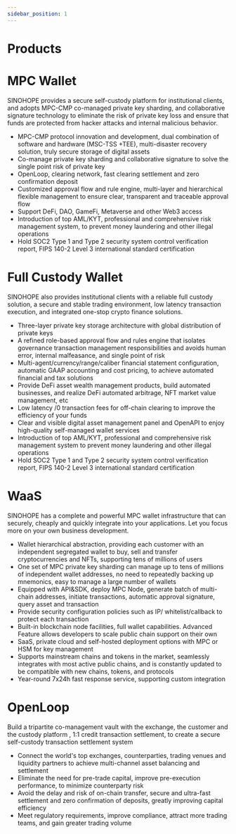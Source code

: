 ```yaml
---
sidebar_position: 1
---
```

# Products

# MPC Wallet 
SINOHOPE provides a secure self-custody platform for institutional clients, and adopts MPC-CMP co-managed private key sharding,  and collaborative signature technology to eliminate the risk of private key loss and ensure that funds are protected from hacker attacks and internal malicious behavior. 
- MPC-CMP protocol innovation and development, dual combination of software and hardware (MSC-TSS +TEE), multi-disaster recovery solution, truly secure storage of digital assets 
- Co-manage private key sharding and collaborative signature to solve the single point risk of private key 
- OpenLoop, clearing network, fast clearing settlement and zero confirmation deposit 
- Customized approval flow and rule engine, multi-layer and hierarchical flexible management to ensure clear, transparent and traceable approval flow 
- Support DeFi, DAO, GameFi, Metaverse and other  Web3 access 
- Introduction of top AML/KYT, professional and comprehensive risk management system, to prevent money laundering and other illegal operations 
- Hold SOC2 Type 1 and Type 2 security system control verification report, FIPS 140-2 Level 3 international standard certification

# Full Custody Wallet 
SINOHOPE also provides institutional clients with a reliable full custody solution, a secure and stable trading environment, low latency transaction execution, and integrated one-stop crypto finance solutions. 
- Three-layer private key storage architecture with global distribution of private keys 
- A refined role-based approval flow and rules engine that isolates governance transaction management responsibilities and avoids human error, internal malfeasance, and single point of risk 
- Multi-agent/currency/range/caliber financial statement configuration, automatic GAAP accounting and cost pricing, to achieve automated financial and tax solutions 
- Provide DeFi asset wealth management products, build automated businesses, and realize DeFi automated arbitrage, NFT market value management, etc 
- Low latency /0 transaction fees for off-chain clearing to improve the efficiency of your funds 
- Clear and visible digital asset management panel and OpenAPI to enjoy high-quality self-managed wallet services 
- Introduction of top AML/KYT, professional and comprehensive risk management system to prevent money laundering and other illegal operations 
- Hold SOC2 Type 1 and Type 2 security system control verification report, FIPS 140-2 Level 3 international standard certification

# WaaS
SINOHOPE has a complete and powerful MPC wallet infrastructure that  can securely, cheaply and quickly integrate into your applications. Let you focus more on your own business development. 
- Wallet hierarchical abstraction, providing each customer with an independent segregated wallet to buy, sell and transfer cryptocurrencies and NFTs, supporting tens of millions of users 
-  One set of MPC private key sharding can manage up to tens of millions of independent wallet addresses, no need to repeatedly backing up mnemonics, easy to manage a large number of wallets 
- Equipped with API&SDK, deploy MPC Node, generate batch of multi-chain addresses, initiate transactions, automatic approval signature, query asset and transaction 
- Provide security configuration policies such as IP/ whitelist/callback to protect each transaction 
- Built-in blockchain node facilities, full wallet capabilities. Advanced Feature allows developers to scale public chain support on their own 
- SaaS, private cloud and self-hosted deployment options with MPC or HSM for key management 
- Supports mainstream chains and tokens in the market, seamlessly integrates with most active public chains, and is constantly updated to be compatible with new chains, tokens, and protocols 
- Year-round 7x24h fast response service, supporting custom integration

# OpenLoop 
Build a tripartite co-management vault with the exchange, the customer and the custody platform , 1:1 credit transaction settlement, to create a secure self-custody transaction settlement system 
- Connect the world's top exchanges, counterparties, trading venues and liquidity partners to achieve multi-channel asset balancing and settlement 
- Eliminate the need for pre-trade capital, improve pre-execution performance, to minimize counterparty risk 
- Avoid the delay and risk of on-chain transfer, secure and ultra-fast settlement and zero confirmation of deposits, greatly improving capital efficiency 
- Meet regulatory requirements, improve compliance, attract more trading teams, and gain greater trading volume


